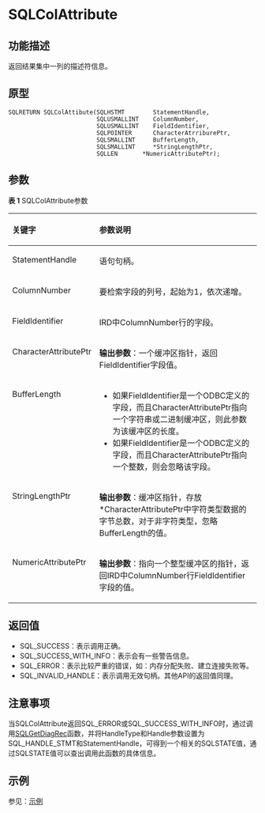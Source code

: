 # SQLColAttribute

## 功能描述<a name="zh-cn_topic_0238272888_zh-cn_topic_0237120418_zh-cn_topic_0059778558_scc387c9cd5a14083903b16db19a589da"></a>

返回结果集中一列的描述符信息。

## 原型<a name="zh-cn_topic_0238272888_zh-cn_topic_0237120418_zh-cn_topic_0059778558_se76fe01df92c444b960a085f65094cb8"></a>

```
SQLRETURN SQLColAttibute(SQLHSTMT        StatementHandle,    
                         SQLUSMALLINT    ColumnNumber,     
                         SQLUSMALLINT    FieldIdentifier,
                         SQLPOINTER      CharacterAtrriburePtr,
                         SQLSMALLINT     BufferLength,
                         SQLSMALLINT     *StringLengthPtr,
                         SQLLEN       *NumericAttributePtr);
```

## 参数<a name="zh-cn_topic_0238272888_zh-cn_topic_0237120418_zh-cn_topic_0059778558_sa001ba56cc7645ff9545f1ea44d918ec"></a>

**表 1**  SQLColAttribute参数

<a name="zh-cn_topic_0238272888_zh-cn_topic_0237120418_zh-cn_topic_0059778558_tce7a2910d5584220bd6408910e7d1f01"></a>
<table><thead align="left"><tr id="zh-cn_topic_0238272888_zh-cn_topic_0237120418_zh-cn_topic_0059778558_r2a507b596db649a78b8b392da81f373a"><th class="cellrowborder" valign="top" width="26.86%" id="mcps1.2.3.1.1"><p id="zh-cn_topic_0238272888_zh-cn_topic_0237120418_zh-cn_topic_0059778558_aa3cd2f5c77704e3386b700ee022b0f8a"><a name="zh-cn_topic_0238272888_zh-cn_topic_0237120418_zh-cn_topic_0059778558_aa3cd2f5c77704e3386b700ee022b0f8a"></a><a name="zh-cn_topic_0238272888_zh-cn_topic_0237120418_zh-cn_topic_0059778558_aa3cd2f5c77704e3386b700ee022b0f8a"></a><strong id="zh-cn_topic_0238272888_zh-cn_topic_0237120418_zh-cn_topic_0059778558_a1efd08cffa164d57a113d04bf3e7f489"><a name="zh-cn_topic_0238272888_zh-cn_topic_0237120418_zh-cn_topic_0059778558_a1efd08cffa164d57a113d04bf3e7f489"></a><a name="zh-cn_topic_0238272888_zh-cn_topic_0237120418_zh-cn_topic_0059778558_a1efd08cffa164d57a113d04bf3e7f489"></a>关键字</strong></p>
</th>
<th class="cellrowborder" valign="top" width="73.14%" id="mcps1.2.3.1.2"><p id="zh-cn_topic_0238272888_zh-cn_topic_0237120418_zh-cn_topic_0059778558_a05b0cf25fecb4ebf85a24417b30e34ff"><a name="zh-cn_topic_0238272888_zh-cn_topic_0237120418_zh-cn_topic_0059778558_a05b0cf25fecb4ebf85a24417b30e34ff"></a><a name="zh-cn_topic_0238272888_zh-cn_topic_0237120418_zh-cn_topic_0059778558_a05b0cf25fecb4ebf85a24417b30e34ff"></a><strong id="zh-cn_topic_0238272888_zh-cn_topic_0237120418_zh-cn_topic_0059778558_a9d4c05b8c7114b94a22c1176fae1f738"><a name="zh-cn_topic_0238272888_zh-cn_topic_0237120418_zh-cn_topic_0059778558_a9d4c05b8c7114b94a22c1176fae1f738"></a><a name="zh-cn_topic_0238272888_zh-cn_topic_0237120418_zh-cn_topic_0059778558_a9d4c05b8c7114b94a22c1176fae1f738"></a>参数说明</strong></p>
</th>
</tr>
</thead>
<tbody><tr id="zh-cn_topic_0238272888_zh-cn_topic_0237120418_zh-cn_topic_0059778558_rfcf235ef81c347fca4d05a53e2b6a63d"><td class="cellrowborder" valign="top" width="26.86%" headers="mcps1.2.3.1.1 "><p id="zh-cn_topic_0238272888_zh-cn_topic_0237120418_zh-cn_topic_0059778558_aeaec7d2d4fb14ad3beb0b97b2994d350"><a name="zh-cn_topic_0238272888_zh-cn_topic_0237120418_zh-cn_topic_0059778558_aeaec7d2d4fb14ad3beb0b97b2994d350"></a><a name="zh-cn_topic_0238272888_zh-cn_topic_0237120418_zh-cn_topic_0059778558_aeaec7d2d4fb14ad3beb0b97b2994d350"></a>StatementHandle</p>
</td>
<td class="cellrowborder" valign="top" width="73.14%" headers="mcps1.2.3.1.2 "><p id="zh-cn_topic_0238272888_zh-cn_topic_0237120418_zh-cn_topic_0059778558_a9fe8a7daf58040e1b4a34e14d63e2084"><a name="zh-cn_topic_0238272888_zh-cn_topic_0237120418_zh-cn_topic_0059778558_a9fe8a7daf58040e1b4a34e14d63e2084"></a><a name="zh-cn_topic_0238272888_zh-cn_topic_0237120418_zh-cn_topic_0059778558_a9fe8a7daf58040e1b4a34e14d63e2084"></a>语句句柄。</p>
</td>
</tr>
<tr id="zh-cn_topic_0238272888_zh-cn_topic_0237120418_zh-cn_topic_0059778558_r94f62d27d6b6493e900251b0ca5c70af"><td class="cellrowborder" valign="top" width="26.86%" headers="mcps1.2.3.1.1 "><p id="zh-cn_topic_0238272888_zh-cn_topic_0237120418_zh-cn_topic_0059778558_a1537f66b29c94c8184d35c8a8da00582"><a name="zh-cn_topic_0238272888_zh-cn_topic_0237120418_zh-cn_topic_0059778558_a1537f66b29c94c8184d35c8a8da00582"></a><a name="zh-cn_topic_0238272888_zh-cn_topic_0237120418_zh-cn_topic_0059778558_a1537f66b29c94c8184d35c8a8da00582"></a>ColumnNumber</p>
</td>
<td class="cellrowborder" valign="top" width="73.14%" headers="mcps1.2.3.1.2 "><p id="zh-cn_topic_0238272888_zh-cn_topic_0237120418_zh-cn_topic_0059778558_a453fd38908bd4b21a1cf92d97971d840"><a name="zh-cn_topic_0238272888_zh-cn_topic_0237120418_zh-cn_topic_0059778558_a453fd38908bd4b21a1cf92d97971d840"></a><a name="zh-cn_topic_0238272888_zh-cn_topic_0237120418_zh-cn_topic_0059778558_a453fd38908bd4b21a1cf92d97971d840"></a>要检索字段的列号，起始为1，依次递增。</p>
</td>
</tr>
<tr id="zh-cn_topic_0238272888_zh-cn_topic_0237120418_zh-cn_topic_0059778558_r96436fd340df42b5a3c324c34463f430"><td class="cellrowborder" valign="top" width="26.86%" headers="mcps1.2.3.1.1 "><p id="zh-cn_topic_0238272888_zh-cn_topic_0237120418_zh-cn_topic_0059778558_a546ac6b59b4d4f7c8a4de38d5179ae71"><a name="zh-cn_topic_0238272888_zh-cn_topic_0237120418_zh-cn_topic_0059778558_a546ac6b59b4d4f7c8a4de38d5179ae71"></a><a name="zh-cn_topic_0238272888_zh-cn_topic_0237120418_zh-cn_topic_0059778558_a546ac6b59b4d4f7c8a4de38d5179ae71"></a>FieldIdentifier</p>
</td>
<td class="cellrowborder" valign="top" width="73.14%" headers="mcps1.2.3.1.2 "><p id="zh-cn_topic_0238272888_zh-cn_topic_0237120418_zh-cn_topic_0059778558_a02c238292fcf454d93556259662d7b1f"><a name="zh-cn_topic_0238272888_zh-cn_topic_0237120418_zh-cn_topic_0059778558_a02c238292fcf454d93556259662d7b1f"></a><a name="zh-cn_topic_0238272888_zh-cn_topic_0237120418_zh-cn_topic_0059778558_a02c238292fcf454d93556259662d7b1f"></a>IRD中ColumnNumber行的字段。</p>
</td>
</tr>
<tr id="zh-cn_topic_0238272888_zh-cn_topic_0237120418_zh-cn_topic_0059778558_r631934448c6a415589ebe69b810287e5"><td class="cellrowborder" valign="top" width="26.86%" headers="mcps1.2.3.1.1 "><p id="zh-cn_topic_0238272888_zh-cn_topic_0237120418_zh-cn_topic_0059778558_a6ea86985897d4df2af06143be1318079"><a name="zh-cn_topic_0238272888_zh-cn_topic_0237120418_zh-cn_topic_0059778558_a6ea86985897d4df2af06143be1318079"></a><a name="zh-cn_topic_0238272888_zh-cn_topic_0237120418_zh-cn_topic_0059778558_a6ea86985897d4df2af06143be1318079"></a>CharacterAttributePtr</p>
</td>
<td class="cellrowborder" valign="top" width="73.14%" headers="mcps1.2.3.1.2 "><p id="zh-cn_topic_0238272888_zh-cn_topic_0237120418_zh-cn_topic_0059778558_a7b561db78ea74c9db5ddc6d91c781cf1"><a name="zh-cn_topic_0238272888_zh-cn_topic_0237120418_zh-cn_topic_0059778558_a7b561db78ea74c9db5ddc6d91c781cf1"></a><a name="zh-cn_topic_0238272888_zh-cn_topic_0237120418_zh-cn_topic_0059778558_a7b561db78ea74c9db5ddc6d91c781cf1"></a><strong id="zh-cn_topic_0238272888_zh-cn_topic_0237120418_zh-cn_topic_0059778558_a61f8cdee422645a18922ff447c38d190"><a name="zh-cn_topic_0238272888_zh-cn_topic_0237120418_zh-cn_topic_0059778558_a61f8cdee422645a18922ff447c38d190"></a><a name="zh-cn_topic_0238272888_zh-cn_topic_0237120418_zh-cn_topic_0059778558_a61f8cdee422645a18922ff447c38d190"></a>输出参数</strong>：一个缓冲区指针，返回FieldIdentifier字段值。</p>
</td>
</tr>
<tr id="zh-cn_topic_0238272888_zh-cn_topic_0237120418_zh-cn_topic_0059778558_redd4bee4cdfe4661a6b1dec8129a9e5b"><td class="cellrowborder" valign="top" width="26.86%" headers="mcps1.2.3.1.1 "><p id="zh-cn_topic_0238272888_zh-cn_topic_0237120418_zh-cn_topic_0059778558_a3e2f1e9decc24ebdb79e203ee2ce6718"><a name="zh-cn_topic_0238272888_zh-cn_topic_0237120418_zh-cn_topic_0059778558_a3e2f1e9decc24ebdb79e203ee2ce6718"></a><a name="zh-cn_topic_0238272888_zh-cn_topic_0237120418_zh-cn_topic_0059778558_a3e2f1e9decc24ebdb79e203ee2ce6718"></a>BufferLength</p>
</td>
<td class="cellrowborder" valign="top" width="73.14%" headers="mcps1.2.3.1.2 "><a name="zh-cn_topic_0238272888_zh-cn_topic_0237120418_zh-cn_topic_0059778558_u53a59b98639e49519b7afa77449302e4"></a><a name="zh-cn_topic_0238272888_zh-cn_topic_0237120418_zh-cn_topic_0059778558_u53a59b98639e49519b7afa77449302e4"></a><ul id="zh-cn_topic_0238272888_zh-cn_topic_0237120418_zh-cn_topic_0059778558_u53a59b98639e49519b7afa77449302e4"><li>如果FieldIdentifier是一个ODBC定义的字段，而且CharacterAttributePtr指向一个字符串或二进制缓冲区，则此参数为该缓冲区的长度。</li><li>如果FieldIdentifier是一个ODBC定义的字段，而且CharacterAttributePtr指向一个整数，则会忽略该字段。</li></ul>
</td>
</tr>
<tr id="zh-cn_topic_0238272888_zh-cn_topic_0237120418_zh-cn_topic_0059778558_r9bd9eebfe88544e59d20a828ac3d8ba0"><td class="cellrowborder" valign="top" width="26.86%" headers="mcps1.2.3.1.1 "><p id="zh-cn_topic_0238272888_zh-cn_topic_0237120418_zh-cn_topic_0059778558_a41839fd6b6f5429a9b9aa9f04fc23db6"><a name="zh-cn_topic_0238272888_zh-cn_topic_0237120418_zh-cn_topic_0059778558_a41839fd6b6f5429a9b9aa9f04fc23db6"></a><a name="zh-cn_topic_0238272888_zh-cn_topic_0237120418_zh-cn_topic_0059778558_a41839fd6b6f5429a9b9aa9f04fc23db6"></a>StringLengthPtr</p>
</td>
<td class="cellrowborder" valign="top" width="73.14%" headers="mcps1.2.3.1.2 "><p id="zh-cn_topic_0238272888_zh-cn_topic_0237120418_zh-cn_topic_0059778558_a6c51d19400ec4e24b6c83737bfaebe6e"><a name="zh-cn_topic_0238272888_zh-cn_topic_0237120418_zh-cn_topic_0059778558_a6c51d19400ec4e24b6c83737bfaebe6e"></a><a name="zh-cn_topic_0238272888_zh-cn_topic_0237120418_zh-cn_topic_0059778558_a6c51d19400ec4e24b6c83737bfaebe6e"></a><strong id="zh-cn_topic_0238272888_zh-cn_topic_0237120418_zh-cn_topic_0059778558_zh-cn_topic_0058965218_b959040514843"><a name="zh-cn_topic_0238272888_zh-cn_topic_0237120418_zh-cn_topic_0059778558_zh-cn_topic_0058965218_b959040514843"></a><a name="zh-cn_topic_0238272888_zh-cn_topic_0237120418_zh-cn_topic_0059778558_zh-cn_topic_0058965218_b959040514843"></a>输出参数</strong>：缓冲区指针，存放*CharacterAttributePtr中字符类型数据的字节总数，对于非字符类型，忽略BufferLength的值。</p>
</td>
</tr>
<tr id="zh-cn_topic_0238272888_zh-cn_topic_0237120418_zh-cn_topic_0059778558_rc9cce4117dbe45acb4548b8c761b09ff"><td class="cellrowborder" valign="top" width="26.86%" headers="mcps1.2.3.1.1 "><p id="zh-cn_topic_0238272888_zh-cn_topic_0237120418_zh-cn_topic_0059778558_af41720c551e048378f2e339d4fd51bfb"><a name="zh-cn_topic_0238272888_zh-cn_topic_0237120418_zh-cn_topic_0059778558_af41720c551e048378f2e339d4fd51bfb"></a><a name="zh-cn_topic_0238272888_zh-cn_topic_0237120418_zh-cn_topic_0059778558_af41720c551e048378f2e339d4fd51bfb"></a>NumericAttributePtr</p>
</td>
<td class="cellrowborder" valign="top" width="73.14%" headers="mcps1.2.3.1.2 "><p id="zh-cn_topic_0238272888_zh-cn_topic_0237120418_zh-cn_topic_0059778558_add7da64e8d99477194dd22925df2ed34"><a name="zh-cn_topic_0238272888_zh-cn_topic_0237120418_zh-cn_topic_0059778558_add7da64e8d99477194dd22925df2ed34"></a><a name="zh-cn_topic_0238272888_zh-cn_topic_0237120418_zh-cn_topic_0059778558_add7da64e8d99477194dd22925df2ed34"></a><strong id="zh-cn_topic_0238272888_zh-cn_topic_0237120418_zh-cn_topic_0059778558_ac746f062dd0e4667a4e07d4322792fc6"><a name="zh-cn_topic_0238272888_zh-cn_topic_0237120418_zh-cn_topic_0059778558_ac746f062dd0e4667a4e07d4322792fc6"></a><a name="zh-cn_topic_0238272888_zh-cn_topic_0237120418_zh-cn_topic_0059778558_ac746f062dd0e4667a4e07d4322792fc6"></a>输出参数</strong>：指向一个整型缓冲区的指针，返回IRD中ColumnNumber行FieldIdentifier字段的值。</p>
</td>
</tr>
</tbody>
</table>

## 返回值<a name="zh-cn_topic_0238272888_zh-cn_topic_0237120418_zh-cn_topic_0059778558_s04cf966285614f118de0fabce2eaeb20"></a>

-   SQL\_SUCCESS：表示调用正确。
-   SQL\_SUCCESS\_WITH\_INFO：表示会有一些警告信息。
-   SQL\_ERROR：表示比较严重的错误，如：内存分配失败、建立连接失败等。
-   SQL\_INVALID\_HANDLE：表示调用无效句柄。其他API的返回值同理。

## 注意事项<a name="zh-cn_topic_0238272888_zh-cn_topic_0237120418_zh-cn_topic_0059778558_s06211cd9d00f43f098b0db65a182c4f4"></a>

当SQLColAttribute返回SQL\_ERROR或SQL\_SUCCESS\_WITH\_INFO时，通过调用[SQLGetDiagRec](SQLGetDiagRec.md)函数，并将HandleType和Handle参数设置为SQL\_HANDLE\_STMT和StatementHandle，可得到一个相关的SQLSTATE值，通过SQLSTATE值可以查出调用此函数的具体信息。

## 示例<a name="zh-cn_topic_0238272888_zh-cn_topic_0237120418_zh-cn_topic_0059778558_sa0124e0144e742c989a8b2f0e52adfd6"></a>

参见：[示例](示例-2.md)

